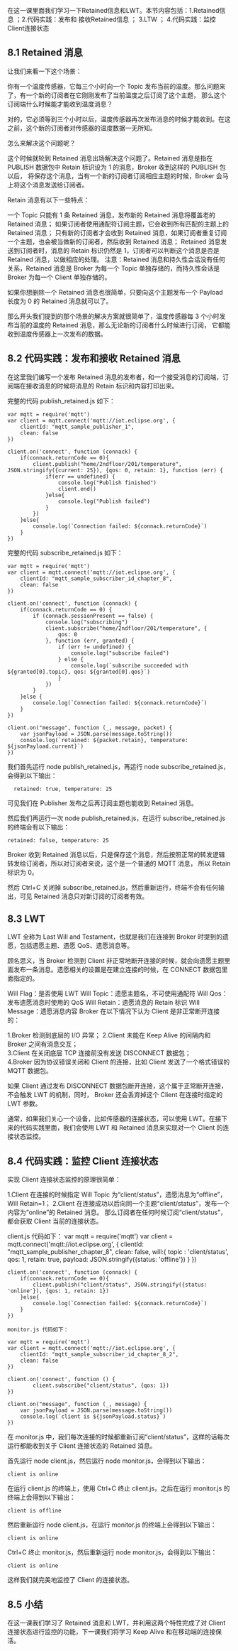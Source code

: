 在这一课里面我们学习一下Retained信息和LWT。本节内容包括：1.Retained信息 ；2.代码实践：发布和
接收Retained信息 ； 3.LTW ； 4.代码实践：监控Client连接状态

## 8.1 Retained 消息
让我们来看一下这个场景：

你有一个温度传感器，它每三个小时向一个 Topic 发布当前的温度。那么问题来了，有一个新的订阅者在它刚刚发布了当前温度之后订阅了这个主题，
那么这个订阅端什么时候能才能收到温度消息？

对的，它必须等到三个小时以后，温度传感器再次发布消息的时候才能收到。在这之前，这个新的订阅者对传感器的温度数据一无所知。

怎么来解决这个问题呢？

这个时候就轮到 Retained 消息出场解决这个问题了。Retained 消息是指在 PUBLISH 数据包中 Retain 标识设为 1 的消息，Broker 收到这样的 PUBLISH 包以后，
将保存这个消息，当有一个新的订阅者订阅相应主题的时候，Broker 会马上将这个消息发送给订阅者。

Retain 消息有以下一些特点：

一个 Topic 只能有 1 条 Retained 消息，发布新的 Retained 消息将覆盖老的 Retained 消息；
如果订阅者使用通配符订阅主题，它会收到所有匹配的主题上的 Retained 消息；
只有新的订阅者才会收到 Retained 消息，如果订阅者重复订阅一个主题，也会被当做新的订阅者，然后收到 Retained 消息；
Retained 消息发送到订阅者时，消息的 Retain 标识仍然是 1，订阅者可以判断这个消息是否是 Retained 消息，以做相应的处理。
注意：Retained 消息和持久性会话没有任何关系，Retained 消息是 Broker 为每一个 Topic 单独存储的，而持久性会话是 Broker 为每一个 Client 单独存储的。

如果你想删除一个 Retained 消息也很简单，只要向这个主题发布一个 Payload 长度为 0 的 Retained 消息就可以了。

那么开头我们提到的那个场景的解决方案就很简单了，温度传感器每 3 个小时发布当前的温度的 Retained 消息，那么无论新的订阅者什么时候进行订阅，
它都能收到温度传感器上一次发布的数据。

## 8.2 代码实践：发布和接收 Retained 消息
在这里我们编写一个发布 Retained 消息的发布者，和一个接受消息的订阅端，订阅端在接收消息的时候将消息的 Retain 标识和内容打印出来。

完整的代码 publish_retained.js 如下：

    var mqtt = require('mqtt')
    var client = mqtt.connect('mqtt://iot.eclipse.org', {
        clientId: "mqtt_sample_publisher_1",
        clean: false
    })

    client.on('connect', function (connack) {
        if(connack.returnCode == 0){
            client.publish("home/2ndfloor/201/temperature", JSON.stringify({current: 25}), {qos: 0, retain: 1}, function (err) {
                if(err == undefined) {
                    console.log("Publish finished")
                    client.end()
                }else{
                    console.log("Publish failed")
                }
            })
        }else{
            console.log(`Connection failed: ${connack.returnCode}`)
        }
    })
    
完整的代码 subscribe_retained.js 如下：

    var mqtt = require('mqtt')
    var client = mqtt.connect('mqtt://iot.eclipse.org', {
        clientId: "mqtt_sample_subscriber_id_chapter_8",
        clean: false
    })

    client.on('connect', function (connack) {
        if(connack.returnCode == 0) {
            if (connack.sessionPresent == false) {
                console.log("subscribing")
                client.subscribe("home/2ndfloor/201/temperature", {
                    qos: 0
                }, function (err, granted) {
                    if (err != undefined) {
                        console.log("subscribe failed")
                    } else {
                        console.log(`subscribe succeeded with ${granted[0].topic}, qos: ${granted[0].qos}`)
                    }
                })
            }
        }else {
            console.log(`Connection failed: ${connack.returnCode}`)
        }
    })

    client.on("message", function (_, message, packet) {
        var jsonPayload = JSON.parse(message.toString())
        console.log(`retained: ${packet.retain}, temperature: ${jsonPayload.current}`)
    })
    
    
    
我们首先运行 node publish_retained.js，再运行 node subscribe_retained.js，会得到以下输出：

      retained: true, temperature: 25
  
  可见我们在 Publisher 发布之后再订阅主题也能收到 Retained 消息。

然后我们再运行一次 node publish_retained.js，在运行 subscribe_retained.js 的终端会有以下输出：

    retained: false, temperature: 25
    
Broker 收到 Retained 消息以后，只是保存这个消息，然后按照正常的转发逻辑转发给订阅者，所以对订阅者来说，这个是一个普通的 MQTT 消息，
所以 Retain 标识为 0。

然后 Ctrl+C 关闭掉 subscribe_retained.js，然后重新运行，终端不会有任何输出，可见 Retained 消息只对新订阅的订阅者有效。

## 8.3 LWT
LWT 全称为 Last Will and Testament，也就是我们在连接到 Broker 时提到的遗愿，包括遗愿主题、遗愿 QoS、遗愿消息等。

顾名思义，当 Broker 检测到 Client 非正常地断开连接的时候，就会向遗愿主题里面发布一条消息。遗愿相关的设置是在建立连接的时候，在 CONNECT 数据包里面指定的。

Will Flag：是否使用 LWT
Will Topic：遗愿主题名，不可使用通配符
Will Qos：发布遗愿消息时使用的 QoS
Will Retain：遗愿消息的 Retain 标识
Will Message：遗愿消息内容
Broker 在以下情况下认为 Client 是非正常断开连接的：

  1.Broker 检测到底层的 I/O 异常；
  2.Client 未能在 Keep Alive 的间隔内和 Broker 之间有消息交互；   
  3.Client 在关闭底层 TCP 连接前没有发送 DISCONNECT 数据包；   
  4.Broker 因为协议错误关闭和 Client 的连接，比如 Client 发送了一个格式错误的 MQTT 数据包。

如果 Client 通过发布 DISCONNECT 数据包断开连接，这个属于正常断开连接，不会触发 LWT 的机制，同时，
Broker 还会丢弃掉这个 Client 在连接时指定的 LWT 参数。

通常，如果我们关心一个设备，比如传感器的连接状态，可以使用 LWT。在接下来的代码实践里面，我们会使用 LWT 和 Retained 消息来实现对一个 Client 的连接状态监控。

## 8.4 代码实践：监控 Client 连接状态
实现 Client 连接状态监控的原理很简单：

  1.Client 在连接的时候指定 Will Topic 为“client/status”，遗愿消息为“offline”，Will Retain=1；
  2.Client 在连接成功以后向同一个主题“client/status”，发布一个内容为“online”的 Retained 消息。
那么订阅者在任何时候订阅“client/status”，都会获取 Client 当前的连接状态。

client.js 代码如下：
    var mqtt = require('mqtt')
    var client = mqtt.connect('mqtt://iot.eclipse.org', {
        clientId: "mqtt_sample_publisher_chapter_8",
        clean: false,
        will:{
            topic : 'client/status',
            qos: 1,
            retain: true,
            payload: JSON.stringify({status: 'offline'})
        }
    })

    client.on('connect', function (connack) {
        if(connack.returnCode == 0){
            client.publish("client/status", JSON.stringify({status: 'online'}), {qos: 1, retain: 1})
        }else{
            console.log(`Connection failed: ${connack.returnCode}`)
        }
    })
    
    monitor.js 代码如下：
    
    var mqtt = require('mqtt')
    var client = mqtt.connect('mqtt://iot.eclipse.org', {
        clientId: "mqtt_sample_subscriber_id_chapter_8_2",
        clean: false
    })

    client.on('connect', function () {
            client.subscribe("client/status", {qos: 1})
    })

    client.on("message", function (_, message) {
        var jsonPayload = JSON.parse(message.toString())
        console.log(`client is ${jsonPayload.status}`)
    })
    
在 monitor.js 中，我们每次连接的时候都重新订阅“client/status”，这样的话每次运行都能收到关于 Client 连接状态的 Retained 消息。

首先运行 node client.js，然后运行 node monitor.js，会得到以下输出：

    client is online
在运行 client.js 的终端上，使用 Ctrl+C 终止 client.js，之后在运行 monitor.js 的终端上会得到以下输出：

    client is offline
然后重新运行 node client.js，在运行 monitor.js 的终端上会得到以下输出：

    client is online
Ctrl+C 终止 monitor.js，然后重新运行 node monitor.js，会得到以下输出：

    client is online
这样我们就完美地监控了 Client 的连接状态。

## 8.5 小结
在这一课我们学习了 Retained 消息和 LWT，并利用这两个特性完成了对 Client 连接状态进行监控的功能，下一课我们将学习 Keep Alive 和在移动端的连接保活。
